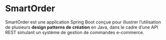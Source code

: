 # SmartOrder
SmartOrder est une application Spring Boot conçue pour illustrer l’utilisation de plusieurs **design patterns de création** en Java, dans le cadre d’une API REST simulant un système de gestion de commandes e-commerce.
